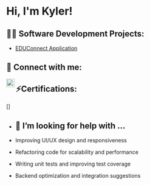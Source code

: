 <h1>Hi, I'm Kyler! </h1>

<h2>👨‍💻 Software Development Projects:</h2>


  - [EDUConnect Application](https://github.com/FayolahP/CIS4301.git)

<h2> 🤳 Connect with me:</h2>

[<img align="left" alt="KylerAndrews | LinkedIn" width="22px" src="https://cdn.jsdelivr.net/npm/simple-icons@v3/icons/linkedin.svg" />][linkedin]


[linkedin]: www.linkedin.com/in/kyler-andrews-36387b228

<h2>⚡Certifications: </h2>

[]


- <h2>🤔 I’m looking for help with ...</h2>

- Improving UI/UX design and responsiveness
- Refactoring code for scalability and performance
- Writing unit tests and improving test coverage
- Backend optimization and integration suggestions

<!--
**kylerfoureyed/kylerfoureyed** is a ✨ _special_ ✨ repository because its `README.md` (this file) appears on your GitHub profile.

Here are some ideas to get you started:

- 🔭 I’m currently working on ...
- 🌱 I’m currently learning ...
- 👯 I’m looking to collaborate on ...
- 🤔 I’m looking for help with ...
- 💬 Ask me about ...
- 📫 How to reach me: ...
- 😄 Pronouns: ...
- ⚡ Fun fact: ...
-->
